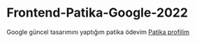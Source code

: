 # Frontend-Patika-Google-2022

Google güncel tasarımını yaptığım patika ödevim
[Patika profilim](https://app.patika.dev/Anaximandros34)
